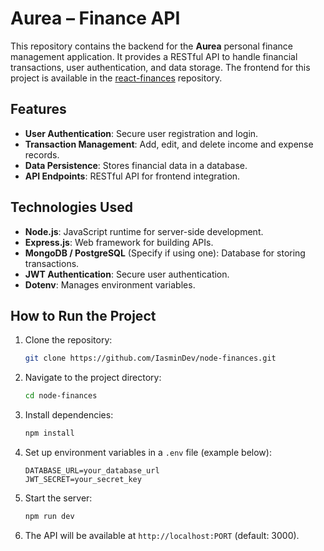 # Aurea – Finance API  

This repository contains the backend for the **Aurea** personal finance management application. It provides a RESTful API to handle financial transactions, user authentication, and data storage. The frontend for this project is available in the [react-finances](https://github.com/IasminDev/react-finances) repository.  

## Features  

- **User Authentication**: Secure user registration and login.  
- **Transaction Management**: Add, edit, and delete income and expense records.  
- **Data Persistence**: Stores financial data in a database.  
- **API Endpoints**: RESTful API for frontend integration.  

## Technologies Used  

- **Node.js**: JavaScript runtime for server-side development.  
- **Express.js**: Web framework for building APIs.  
- **MongoDB / PostgreSQL** (Specify if using one): Database for storing transactions.  
- **JWT Authentication**: Secure user authentication.  
- **Dotenv**: Manages environment variables.  

## How to Run the Project  

1. Clone the repository:  
   ```bash
   git clone https://github.com/IasminDev/node-finances.git
   ```
2. Navigate to the project directory:  
   ```bash
   cd node-finances
   ```
3. Install dependencies:  
   ```bash
   npm install
   ```
4. Set up environment variables in a `.env` file (example below):  
   ```
   DATABASE_URL=your_database_url
   JWT_SECRET=your_secret_key
   ```
5. Start the server:  
   ```bash
   npm run dev
   ```
6. The API will be available at `http://localhost:PORT` (default: 3000).  
